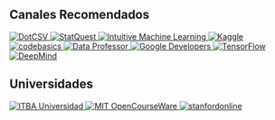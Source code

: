 ## Canales Recomendados
<p>
<a href="https://www.youtube.com/c/DotCSV">
<img border="0" title="DotCSV" 
src="https://yt3.ggpht.com/ytc/AKedOLQrIzgIGpPGQ1R0WfYluwvn6Wph4RikIi4ksAoT=s88-c-k-c0x00ffffff-no-rj">
</a>
  
<a href="https://www.youtube.com/c/joshstarmer">
<img border="0" title="StatQuest" 
src="https://yt3.ggpht.com/ytc/AKedOLT8mK_8SZ5QXllVly_c54MDkST6exGSKu0ttyir=s88-c-k-c0x00ffffff-no-rj">
</a>
  
<a href="https://www.youtube.com/c/IntuitiveMachineLearning">
<img border="0" title="Intuitive Machine Learning" 
src="https://yt3.ggpht.com/ytc/AKedOLTd7rJT3OofTJPMZSyLpDO15HWGsBudUYxwsllR=s88-c-k-c0x00ffffff-no-rj">
</a>
  
<a href="https://www.youtube.com/user/kaggledotcom">
<img border="0" title="Kaggle" 
src="https://yt3.ggpht.com/ytc/AKedOLQdGadAW1NnDkNEjfOhJLMPu02nWuHRlF6gCjOR=s88-c-k-c0x00ffffff-no-rj">
</a>

<a href="https://www.youtube.com/channel/UCh9nVJoWXmFb7sLApWGcLPQ">
<img border="0" title="codebasics" 
src="https://yt3.ggpht.com/ytc/AKedOLR98bhIGaCzZQIQ_82pewn-mxzp43LlX8wX9oaN=s88-c-k-c0x00ffffff-no-rj">
</a>
  
<a href="https://www.youtube.com/channel/UCV8e2g4IWQqK71bbzGDEI4Q">
<img border="0" title="Data Professor" 
src="https://yt3.ggpht.com/EmRXtmekiAtfdfr1INwbV02X1EzYkuLv9kcoGTnMX5FeHbcqegH2swqJtZOX4kOWIt4U-a8CuA=s88-c-k-c0x00ffffff-no-rj">
</a>
  
<a href="https://www.youtube.com/user/GoogleDevelopers">
<img border="0" title="Google Developers" 
src="https://yt3.ggpht.com/ytc/AKedOLSsnWm_dQzIqM-qgW74yebXNX_b__k6WAeUBb6GeGQ=s88-c-k-c0x00ffffff-no-rj">
</a>
  
<a href="https://www.youtube.com/channel/UC0rqucBdTuFTjJiefW5t-IQ">
<img border="0" title="TensorFlow" 
src="https://yt3.ggpht.com/ytc/AKedOLQ8KuwKBxRda5o61ZOyeixxQ5G8yoUQGKbRJcI8KA=s88-c-k-c0x00ffffff-no-rj">
</a>
  
<a href="https://www.youtube.com/c/DeepMind">
<img border="0" title="DeepMind" 
src="https://yt3.ggpht.com/ytc/AKedOLTarwhizTbB1hsGgkkf9u3ZXFnTllIgf_fq0gv4PQ=s88-c-k-c0x00ffffff-no-rj">
</a>
</p>


## Universidades
<p>
<a href="https://www.youtube.com/user/ITBAuniversidad">
<img border="0" title="ITBA Universidad" 
src="https://yt3.ggpht.com/ytc/AKedOLRiP4ANjOKjdKnjTMZVadoGYu5RwWQ-y2ufu_3dDg=s88-c-k-c0x00ffffff-no-rj">
</a>
  
<a href="https://www.youtube.com/user/MIT">
<img border="0" title="MIT OpenCourseWare" 
src="https://yt3.ggpht.com/ytc/AKedOLRbjuOeNMWaFQT0ACDvy78heZw1E124RPwrXFIW=s88-c-k-c0x00ffffff-no-rj">
</a>
  
<a href="https://www.youtube.com/user/stanfordonline">
<img border="0" title="stanfordonline" 
src="https://yt3.ggpht.com/ytc/AKedOLT9SAtyNskBJOgtBw3Wn7Y5MhAUGZvjapJ4rcoi=s88-c-k-c0x00ffffff-no-rj">
</a>
</p>
